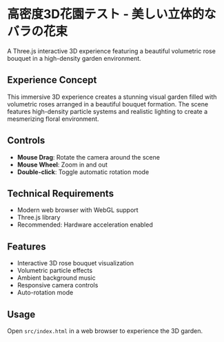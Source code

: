 # 高密度3D花園テスト - 美しい立体的なバラの花束

A Three.js interactive 3D experience featuring a beautiful volumetric rose bouquet in a high-density garden environment.

## Experience Concept

This immersive 3D experience creates a stunning visual garden filled with volumetric roses arranged in a beautiful bouquet formation. The scene features high-density particle systems and realistic lighting to create a mesmerizing floral environment.

## Controls

- **Mouse Drag**: Rotate the camera around the scene
- **Mouse Wheel**: Zoom in and out
- **Double-click**: Toggle automatic rotation mode

## Technical Requirements

- Modern web browser with WebGL support
- Three.js library
- Recommended: Hardware acceleration enabled

## Features

- Interactive 3D rose bouquet visualization
- Volumetric particle effects
- Ambient background music
- Responsive camera controls
- Auto-rotation mode

## Usage

Open `src/index.html` in a web browser to experience the 3D garden.